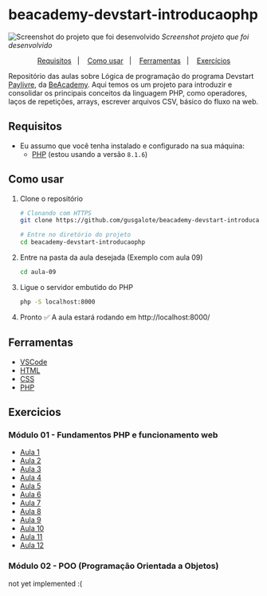 # beacademy-devstart-introducaophp

![Screenshot do projeto que foi desenvolvido](https://i.imgur.com/NUOSWLs.png)
_Screenshot projeto que foi desenvolvido_

<p align="center">
  <a href="#requisitos">Requisitos</a>&nbsp;&nbsp;&nbsp;|&nbsp;&nbsp;&nbsp;
  <a href="#como-usar">Como usar</a>&nbsp;&nbsp;&nbsp;|&nbsp;&nbsp;&nbsp;
  <a href="#ferramentas">Ferramentas</a>&nbsp;&nbsp;&nbsp;|&nbsp;&nbsp;&nbsp;
  <a href="#exercicios">Exercícios</a>
</p>

Repositório das aulas sobre Lógica de programação do programa Devstart [Paylivre](https://www.paylivre.com/), da [BeAcademy](https://www.beacademy.com.br/).
Aqui temos os um projeto para introduzir e consolidar os principais conceitos da linguagem PHP, como operadores, laços de repetições, arrays, escrever arquivos CSV, básico do fluxo na web.

## Requisitos

- Eu assumo que você tenha instalado e configurado na sua máquina:
  - [PHP](https://www.php.net/) (estou usando a versão `8.1.6`)

## Como usar

1. Clone o repositório

   ```bash
   # Clonando com HTTPS
   git clone https://github.com/gusgalote/beacademy-devstart-introducaophp.git

   # Entre no diretório do projeto
   cd beacademy-devstart-introducaophp
   ```

2. Entre na pasta da aula desejada (Exemplo com aula 09)

   ```bash
   cd aula-09
   ```

3. Ligue o servidor embutido do PHP

   ```bash
   php -S localhost:8000
   ```

4. Pronto ✅ A aula estará rodando em http://localhost:8000/

## Ferramentas

- [VSCode](https://code.visualstudio.com/)
- [HTML](https://developer.mozilla.org/pt-BR/docs/Web/HTML)
- [CSS](https://developer.mozilla.org/pt-BR/docs/Web/CSS)
- [PHP](https://www.php.net/)

## Exercicios

### Módulo 01 - Fundamentos PHP e funcionamento web

- [Aula 1](modulo-01/aula-01)
- [Aula 2](modulo-01/aula-02)
- [Aula 3](modulo-01/aula-03)
- [Aula 4](modulo-01/aula-04)
- [Aula 5](modulo-01/aula-05)
- [Aula 6](modulo-01/aula-06)
- [Aula 7](modulo-01/aula-07)
- [Aula 8](modulo-01/aula-08)
- [Aula 9](modulo-01/aula-09)
- [Aula 10](modulo-01/aula-10)
- [Aula 11](modulo-01/aula-011)
- [Aula 12](modulo-01/aula-012)

### Módulo 02 - POO (Programação Orientada a Objetos)

not yet implemented :(
